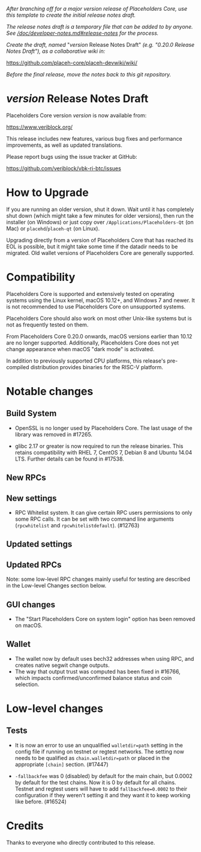*After branching off for a major version release of Placeholders Core, use this
template to create the initial release notes draft.*

*The release notes draft is a temporary file that can be added to by anyone. See
[/doc/developer-notes.md#release-notes](/doc/developer-notes.md#release-notes)
for the process.*

*Create the draft, named* "*version* Release Notes Draft"
*(e.g. "0.20.0 Release Notes Draft"), as a collaborative wiki in:*

https://github.com/placeh-core/placeh-devwiki/wiki/

*Before the final release, move the notes back to this git repository.*

*version* Release Notes Draft
===============================

Placeholders Core version *version* is now available from:

  <https://www.veriblock.org/>

This release includes new features, various bug fixes and performance
improvements, as well as updated translations.

Please report bugs using the issue tracker at GitHub:

  <https://github.com/veriblock/vbk-ri-btc/issues>


How to Upgrade
==============

If you are running an older version, shut it down. Wait until it has completely
shut down (which might take a few minutes for older versions), then run the
installer (on Windows) or just copy over `/Applications/Placeholders-Qt` (on Mac)
or `placehd`/`placeh-qt` (on Linux).

Upgrading directly from a version of Placeholders Core that has reached its EOL is
possible, but it might take some time if the datadir needs to be migrated. Old
wallet versions of Placeholders Core are generally supported.

Compatibility
==============

Placeholders Core is supported and extensively tested on operating systems using
the Linux kernel, macOS 10.12+, and Windows 7 and newer. It is not recommended
to use Placeholders Core on unsupported systems.

Placeholders Core should also work on most other Unix-like systems but is not
as frequently tested on them.

From Placeholders Core 0.20.0 onwards, macOS versions earlier than 10.12 are no
longer supported. Additionally, Placeholders Core does not yet change appearance
when macOS "dark mode" is activated.

In addition to previously supported CPU platforms, this release's pre-compiled
distribution provides binaries for the RISC-V platform.

Notable changes
===============

Build System
------------

- OpenSSL is no longer used by Placeholders Core. The last usage of the library
was removed in #17265.

- glibc 2.17 or greater is now required to run the release binaries. This
retains compatibility with RHEL 7, CentOS 7, Debian 8 and Ubuntu 14.04 LTS.
Further details can be found in #17538.

New RPCs
--------

New settings
------------

- RPC Whitelist system. It can give certain RPC users permissions to only some RPC calls.
It can be set with two command line arguments (`rpcwhitelist` and `rpcwhitelistdefault`). (#12763)

Updated settings
----------------

Updated RPCs
------------

Note: some low-level RPC changes mainly useful for testing are described in the
Low-level Changes section below.

GUI changes
-----------

- The "Start Placeholders Core on system login" option has been removed on macOS.

Wallet
------

- The wallet now by default uses bech32 addresses when using RPC, and creates native segwit change outputs.
- The way that output trust was computed has been fixed in #16766, which impacts confirmed/unconfirmed balance status and coin selection.

Low-level changes
=================

Tests
-----

- It is now an error to use an unqualified `walletdir=path` setting in the config file if running on testnet or regtest
  networks. The setting now needs to be qualified as `chain.walletdir=path` or placed in the appropriate `[chain]`
  section. (#17447)

- `-fallbackfee` was 0 (disabled) by default for the main chain, but 0.0002 by default for the test chains. Now it is 0
  by default for all chains. Testnet and regtest users will have to add `fallbackfee=0.0002` to their configuration if
  they weren't setting it and they want it to keep working like before. (#16524)

Credits
=======

Thanks to everyone who directly contributed to this release.